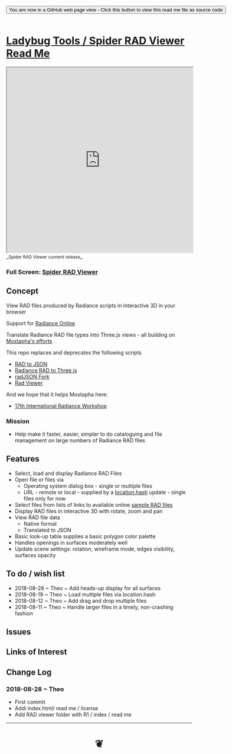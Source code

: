 

<span style=display:none; >[You are now in a GitHub source code view - click this link to view Read Me file as a web page]( https://www.ladybug.tools/spider-rad-viewer/#README.md "View file as a web page." ) </span>

<div><input type=button class = 'btn btn-secondary btn-sm' onclick=window.location.href='https://github.com/ladybug-tools/spider-rad-viewer' value='You are now in a GitHub web page view - Click this button to view this read me file as source code' ></div>

<br>

# [Ladybug Tools / Spider RAD Viewer Read Me]( #README.md )


<iframe src=https://www.ladybug.tools/spider-rad-viewer/rad-viewer width=100% height=500px >Iframes are not viewable in GitHub source code views</iframe>
_<small>Spider RAD Viewer curremt release</small>_


### Full Screen: [Spider RAD Viewer]( https://www.ladybug.tools/spider-rad-viewer/rad-viewer/ )


## Concept

View RAD files produced by Radiance scripts in interactive 3D in your browser

Support for [Radiance Online]( https://www.radiance-online.org/ )

Translate Radiance RAD file types into Three.js views - all building on [Mostapha's efforts]( https://github.com/mostaphaRoudsari/radJSON)

This repo replaces and deprecates the following scripts
* [RAD to JSON]( https://www.ladybug.tools/spider/#cookbook/rad-to-json/README.md )
* [Radiance RAD to Three.js]( https://rawgit.com/ladybug-tools/spider/master/#cookbook/rad-to-threejs/README.md )
* [radJSON Fork]( https://rawgit.com/ladybug-tools/spider/master/#cookbook/rad-json-fork/README.md )
* [Rad Viewer]( https://www.ladybug.tools/spider/#rad-viewer/README.md )

And we hope that it helps Mostapha here:

* [17th International Radiance Workshop]( http://climate-based-daylighting.com/doku.php?id=radiance2018:programme#workshop_programme )


### Mission

* Help make it faster, easier, simpler to do cataloguing and file management on large numbers of Radiance RAD files


## Features

* Select, load and display Radiance RAD Files
* Open file or files via
	* Operating system dialog box - single or multiple files
	* URL - remote or local - supplied by a [location.hash]( https://developer.mozilla.org/en-US/docs/Web/API/Window/location ) update - single files only for now
* Select files from lists of links to available online [sample RAD files]( file:///D:/Dropbox/Public/git-repos/spider/index.html#radiance-sample-files/README.md )
* Display RAD files in interactive 3D with rotate, zoom and pan
* View RAD file data
	* Native format
	* Translated to JSON
* Basic look-up table supplies a basic polygon color palette
* Handles openings in surfaces moderately well
* Update scene settings: rotation, wireframe mode, edges visibility, surfaces opacity



## To do / wish list

* 2018-08-28 ~ Theo ~ Add heads-up display for all surfaces
* 2018-08-19 ~ Theo ~ Load multiple files via location.hash
* 2018-08-12 ~ Theo ~ Add drag and drop multiple files
* 2018-08-11 ~ Theo ~ Handle larger files in a timely, non-crashing fashion


## Issues



## Links of Interest


## Change Log

### 2018-08-28 ~ Theo

* First commit
* Addi index.html/ read me / license
* Add RAD viewer folder with R1 / index / read me


***

# <center title="hello!" ><a href=javascript:window.scrollTo(0,0); style=text-decoration:none; > ❦ </a></center>

